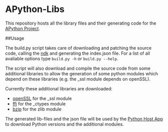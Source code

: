 # APython-Libs
This repository hosts all the library files and their generating code for the [APython Project](https://github.com/Abestanis/APython).

##Usage

The build.py script takes care of downloading and patching the source code, calling the [ndk](https://developer.android.com/tools/sdk/ndk/index.html) and generating the index.json file.
For a list of all avaliable options type ```build.py -h``` or ```build.py --help```.

The script will also download and compile the source code from some additional libraries to allow the generation of some python modules which depend on these libraries (e.g. the _ssl module depends on openSSL).

Currently these additional libraries are downloaded:
* [openSSL](https://www.openssl.org/) for the _ssl module
* [ffi](https://sourceware.org/libffi/) for the _ctypes module
* [bzip](http://www.bzip.org/) for the zlib module

The generated lib-files and the json file will be used by the [Python Host App](https://github.com/Abestanis/APython) to download Python versions and the additional modules.
